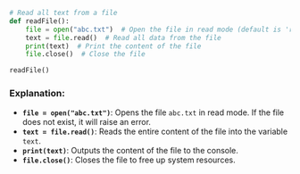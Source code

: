 
```python
# Read all text from a file
def readFile():
    file = open("abc.txt")  # Open the file in read mode (default is 'r')
    text = file.read()  # Read all data from the file
    print(text)  # Print the content of the file
    file.close()  # Close the file

readFile()
```

### Explanation:
- **`file = open("abc.txt")`**: Opens the file `abc.txt` in read mode. If the file does not exist, it will raise an error.
- **`text = file.read()`**: Reads the entire content of the file into the variable `text`.
- **`print(text)`**: Outputs the content of the file to the console.
- **`file.close()`**: Closes the file to free up system resources.

